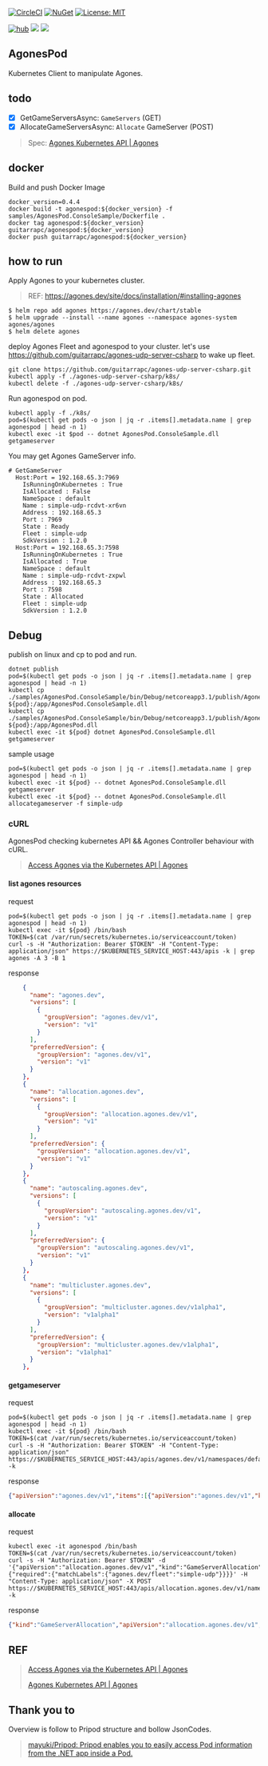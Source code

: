 [![CircleCI](https://circleci.com/gh/guitarrapc/AgonesPod.svg?style=svg)](https://circleci.com/gh/guitarrapc/AgonesPod) [![NuGet](https://img.shields.io/nuget/v/agonespod.svg)](https://www.nuget.org/packages/agonespod) [![License: MIT](https://img.shields.io/badge/License-MIT-blue.svg)](LICENSE) 

[![hub](https://img.shields.io/docker/pulls/guitarrapc/agonespod.svg)](https://hub.docker.com/r/guitarrapc/agonespod/) [![](https://images.microbadger.com/badges/image/guitarrapc/agonespod.svg)](https://microbadger.com/images/guitarrapc/agonespod "Get your own image badge on microbadger.com") [![](https://images.microbadger.com/badges/version/guitarrapc/agonespod.svg)](https://microbadger.com/images/guitarrapc/agonespod "Get your own version badge on microbadger.com")

## AgonesPod

Kubernetes Client to manipulate Agones.

## todo

- [x] GetGameServersAsync: `GameServers` (GET)
- [x] AllocateGameServersAsync: `Allocate` GameServer (POST)

> Spec: [Agones Kubernetes API \| Agones](https://agones.dev/site/docs/reference/agones_crd_api_reference/)

## docker

Build and push Docker Image

```
docker_version=0.4.4
docker build -t agonespod:${docker_version} -f samples/AgonesPod.ConsoleSample/Dockerfile .
docker tag agonespod:${docker_version} guitarrapc/agonespod:${docker_version}
docker push guitarrapc/agonespod:${docker_version}
```

## how to run

Apply Agones to your kubernetes cluster.

> REF: https://agones.dev/site/docs/installation/#installing-agones

```
$ helm repo add agones https://agones.dev/chart/stable
$ helm upgrade --install --name agones --namespace agones-system agones/agones
$ helm delete agones
```

deploy Agones Fleet and agonespod to your cluster.
let's use https://github.com/guitarrapc/agones-udp-server-csharp to wake up fleet.

```
git clone https://github.com/guitarrapc/agones-udp-server-csharp.git
kubectl apply -f ./agones-udp-server-csharp/k8s/
kubectl delete -f ./agones-udp-server-csharp/k8s/
```

Run agonespod on pod.

```
kubectl apply -f ./k8s/
pod=$(kubectl get pods -o json | jq -r .items[].metadata.name | grep agonespod | head -n 1)
kubectl exec -it $pod -- dotnet AgonesPod.ConsoleSample.dll getgameserver
```

You may get Agones GameServer info.

```shell
# GetGameServer
  Host:Port = 192.168.65.3:7969
    IsRunningOnKubernetes : True
    IsAllocated : False
    NameSpace : default
    Name : simple-udp-rcdvt-xr6vn
    Address : 192.168.65.3
    Port : 7969
    State : Ready
    Fleet : simple-udp
    SdkVersion : 1.2.0
  Host:Port = 192.168.65.3:7598
    IsRunningOnKubernetes : True
    IsAllocated : True
    NameSpace : default
    Name : simple-udp-rcdvt-zxpwl
    Address : 192.168.65.3
    Port : 7598
    State : Allocated
    Fleet : simple-udp
    SdkVersion : 1.2.0
```


## Debug

publish on linux and cp to pod and run.

```
dotnet publish
pod=$(kubectl get pods -o json | jq -r .items[].metadata.name | grep agonespod | head -n 1)
kubectl cp ./samples/AgonesPod.ConsoleSample/bin/Debug/netcoreapp3.1/publish/AgonesPod.ConsoleSample.dll ${pod}:/app/AgonesPod.ConsoleSample.dll
kubectl cp ./samples/AgonesPod.ConsoleSample/bin/Debug/netcoreapp3.1/publish/AgonesPod.dll ${pod}:/app/AgonesPod.dll
kubectl exec -it ${pod} dotnet AgonesPod.ConsoleSample.dll getgameserver
```

sample usage

```
pod=$(kubectl get pods -o json | jq -r .items[].metadata.name | grep agonespod | head -n 1)
kubectl exec -it ${pod} -- dotnet AgonesPod.ConsoleSample.dll getgameserver
kubectl exec -it ${pod} -- dotnet AgonesPod.ConsoleSample.dll allocategameserver -f simple-udp
```

### cURL

AgonesPod checking kubernetes API && Agones Controller behaviour with cURL.

> [Access Agones via the Kubernetes API \| Agones](https://agones.dev/site/docs/guides/access-api/)

#### list agones resources

request

```shell
pod=$(kubectl get pods -o json | jq -r .items[].metadata.name | grep agonespod | head -n 1)
kubectl exec -it ${pod} /bin/bash
TOKEN=$(cat /var/run/secrets/kubernetes.io/serviceaccount/token)
curl -s -H "Authorization: Bearer $TOKEN" -H "Content-Type: application/json" https://$KUBERNETES_SERVICE_HOST:443/apis -k | grep agones -A 3 -B 1
```

response

```json
    {
      "name": "agones.dev",
      "versions": [
        {
          "groupVersion": "agones.dev/v1",
          "version": "v1"
        }
      ],
      "preferredVersion": {
        "groupVersion": "agones.dev/v1",
        "version": "v1"
      }
    },
    {
      "name": "allocation.agones.dev",
      "versions": [
        {
          "groupVersion": "allocation.agones.dev/v1",
          "version": "v1"
        }
      ],
      "preferredVersion": {
        "groupVersion": "allocation.agones.dev/v1",
        "version": "v1"
      }
    },
    {
      "name": "autoscaling.agones.dev",
      "versions": [
        {
          "groupVersion": "autoscaling.agones.dev/v1",
          "version": "v1"
        }
      ],
      "preferredVersion": {
        "groupVersion": "autoscaling.agones.dev/v1",
        "version": "v1"
      }
    },
    {
      "name": "multicluster.agones.dev",
      "versions": [
        {
          "groupVersion": "multicluster.agones.dev/v1alpha1",
          "version": "v1alpha1"
        }
      ],
      "preferredVersion": {
        "groupVersion": "multicluster.agones.dev/v1alpha1",
        "version": "v1alpha1"
      }
    },
```

#### getgameserver

request

```shell
pod=$(kubectl get pods -o json | jq -r .items[].metadata.name | grep agonespod | head -n 1)
kubectl exec -it ${pod} /bin/bash
TOKEN=$(cat /var/run/secrets/kubernetes.io/serviceaccount/token)
curl -s -H "Authorization: Bearer $TOKEN" -H "Content-Type: application/json" https://$KUBERNETES_SERVICE_HOST:443/apis/agones.dev/v1/namespaces/default/gameservers -k
```

response

```json
{"apiVersion":"agones.dev/v1","items":[{"apiVersion":"agones.dev/v1","kind":"GameServer","metadata":{"annotations":{"agones.dev/ready-container-id":"docker://f6603880bfb885906780709d9d5ae8ec8b2a02ba591d12e76dc27ebc101e36e6","agones.dev/sdk-version":"1.2.0"},"creationTimestamp":"2019-12-27T08:43:36Z","finalizers":["agones.dev"],"generateName":"simple-udp-rcdvt-","generation":6,"labels":{"agones.dev/fleet":"simple-udp","agones.dev/gameserverset":"simple-udp-rcdvt"},"name":"simple-udp-rcdvt-xr6vn","namespace":"default","ownerReferences":[{"apiVersion":"agones.dev/v1","blockOwnerDeletion":true,"controller":true,"kind":"GameServerSet","name":"simple-udp-rcdvt","uid":"f89d85f7-2884-11ea-850e-00155d644a2b"}],"resourceVersion":"1184988","selfLink":"/apis/agones.dev/v1/namespaces/default/gameservers/simple-udp-rcdvt-xr6vn","uid":"f8bcf887-2884-11ea-850e-00155d644a2b"},"spec":{"container":"simple-udp","health":{"failureThreshold":3,"initialDelaySeconds":15,"periodSeconds":5},"ports":[{"containerPort":7654,"hostPort":7969,"name":"default","portPolicy":"Dynamic","protocol":"UDP"}],"scheduling":"Packed","sdkServer":{"grpcPort":9357,"httpPort":9358,"logLevel":"Info"},"template":{"metadata":{"creationTimestamp":null},"spec":{"containers":[{"args":["run"],"image":"guitarrapc/agones-udp-server-csharp:1.2.1","imagePullPolicy":"Always","name":"simple-udp","resources":{"limits":{"cpu":"20m","memory":"64Mi"},"requests":{"cpu":"20m","memory":"64Mi"}}}]}}},"status":{"address":"192.168.65.3","nodeName":"docker-desktop","ports":[{"name":"default","port":7969}],"reservedUntil":null,"state":"Ready"}},{"apiVersion":"agones.dev/v1","kind":"GameServer","metadata":{"annotations":{"agones.dev/ready-container-id":"docker://30127e97b7248eacfd82d64f1556dbe73c2291d81007a23d73a2298091519534","agones.dev/sdk-version":"1.2.0"},"creationTimestamp":"2019-12-27T08:47:57Z","finalizers":["agones.dev"],"generateName":"simple-udp-rcdvt-","generation":7,"labels":{"agones.dev/fleet":"simple-udp","agones.dev/gameserverset":"simple-udp-rcdvt"},"name":"simple-udp-rcdvt-zxpwl","namespace":"default","ownerReferences":[{"apiVersion":"agones.dev/v1","blockOwnerDeletion":true,"controller":true,"kind":"GameServerSet","name":"simple-udp-rcdvt","uid":"f89d85f7-2884-11ea-850e-00155d644a2b"}],"resourceVersion":"1185633","selfLink":"/apis/agones.dev/v1/namespaces/default/gameservers/simple-udp-rcdvt-zxpwl","uid":"94ad2ab3-2885-11ea-850e-00155d644a2b"},"spec":{"container":"simple-udp","health":{"failureThreshold":3,"initialDelaySeconds":15,"periodSeconds":5},"ports":[{"containerPort":7654,"hostPort":7598,"name":"default","portPolicy":"Dynamic","protocol":"UDP"}],"scheduling":"Packed","sdkServer":{"grpcPort":9357,"httpPort":9358,"logLevel":"Info"},"template":{"metadata":{"creationTimestamp":null},"spec":{"containers":[{"args":["run"],"image":"guitarrapc/agones-udp-server-csharp:1.2.1","imagePullPolicy":"Always","name":"simple-udp","resources":{"limits":{"cpu":"20m","memory":"64Mi"},"requests":{"cpu":"20m","memory":"64Mi"}}}]}}},"status":{"address":"192.168.65.3","nodeName":"docker-desktop","ports":[{"name":"default","port":7598}],"reservedUntil":null,"state":"Allocated"}}],"kind":"GameServerList","metadata":{"continue":"","resourceVersion":"1191374","selfLink":"/apis/agones.dev/v1/namespaces/default/gameservers"}}
```

#### allocate

request

```shell
kubectl exec -it agonespod /bin/bash
TOKEN=$(cat /var/run/secrets/kubernetes.io/serviceaccount/token)
curl -s -H "Authorization: Bearer $TOKEN" -d '{"apiVersion":"allocation.agones.dev/v1","kind":"GameServerAllocation","spec":{"required":{"matchLabels":{"agones.dev/fleet":"simple-udp"}}}}' -H "Content-Type: application/json" -X POST https://$KUBERNETES_SERVICE_HOST:443/apis/allocation.agones.dev/v1/namespaces/default/gameserverallocations -k
```

response

```json
{"kind":"GameServerAllocation","apiVersion":"allocation.agones.dev/v1","metadata":{"name":"simple-udp-btdzt-fn65w","namespace":"default","creationTimestamp":"2019-10-28T06:20:08Z"},"spec":{"multiClusterSetting":{"policySelector":{}},"required":{"matchLabels":{"agones.dev/fleet":"simple-udp"}},"scheduling":"Packed","metadata":{}},"status":{"state":"Allocated","gameServerName":"simple-udp-btdzt-fn65w","ports":[{"name":"default","port":7934}],"address":"192.168.65.3","nodeName":"docker-desktop"}}
```

## REF

> [Access Agones via the Kubernetes API \| Agones](https://agones.dev/site/docs/guides/access-api/)
> 
> [Agones Kubernetes API \| Agones](https://agones.dev/site/docs/reference/agones_crd_api_reference/)

## Thank you to

Overview is follow to Pripod structure and bollow JsonCodes.

> [mayuki/Pripod: Pripod enables you to easily access Pod information from the \.NET app inside a Pod\.](https://github.com/mayuki/Pripod)
